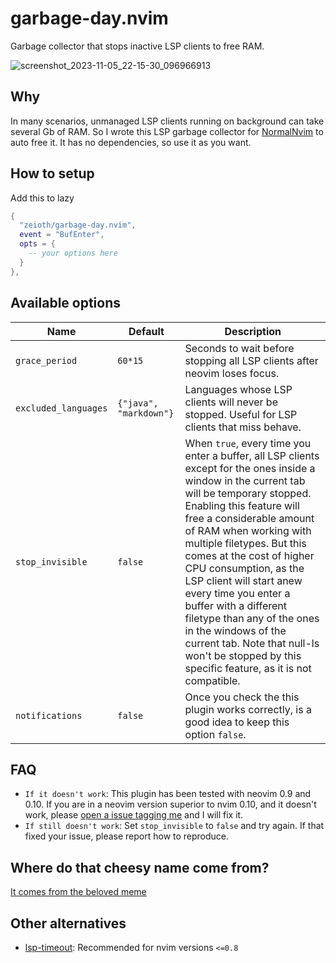 # garbage-day.nvim
Garbage collector that stops inactive LSP clients to free RAM. 

![screenshot_2023-11-05_22-15-30_096966913](https://github.com/Zeioth/garbage-day.nvim/assets/3357792/449858f2-13a1-44d3-96ab-96e1f8df1432)

## Why
In many scenarios, unmanaged LSP clients running on background can take several Gb of RAM. So I wrote this LSP garbage collector for [NormalNvim](https://github.com/NormalNvim/NormalNvim) to auto free it. It has no dependencies, so use it as you want.

## How to setup
Add this to lazy

```lua
{
  "zeioth/garbage-day.nvim",
  event = "BufEnter",
  opts = {
    -- your options here
  }
},
```

## Available options

| Name | Default | Description |
|--|--|--|
| `grace_period` | `60*15` | Seconds to wait before stopping all LSP clients after neovim loses focus. |
| `excluded_languages` | `{"java", "markdown"}` | Languages whose LSP clients will never be stopped. Useful for LSP clients that miss behave. |
| `stop_invisible` | `false` | When `true`, every time you enter a buffer, all LSP clients except for the ones inside a window in the current tab will be temporary stopped. Enabling this feature will free a considerable amount of RAM when working with multiple filetypes. But this comes at the cost of higher CPU consumption, as the LSP client will start anew every time you enter a buffer with a different filetype than any of the ones in the windows of the current tab. Note that null-ls won't be stopped by this specific feature, as it is not compatible. |
| `notifications` | `false` | Once you check the this plugin works correctly, is a good idea to keep this option `false`. |

## FAQ

* `If it doesn't work`: This plugin has been tested with neovim 0.9 and 0.10. If you are in a neovim version superior to nvim 0.10, and it doesn't work, please [open a issue tagging me](https://github.com/Zeioth/garbage-day.nvim/issues) and I will fix it.
* `If still doesn't work`: Set `stop_invisible` to `false` and try again. If that fixed your issue, please report how to reproduce.

## Where do that cheesy name come from?
[It comes from the beloved meme](https://knowyourmeme.com/memes/garbage-day)

## Other alternatives
* [lsp-timeout](https://github.com/hinell/lsp-timeout.nvim): Recommended for nvim versions `<=0.8`

